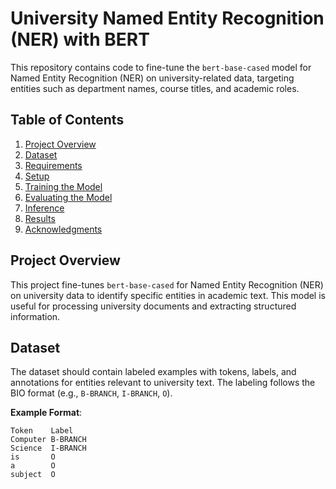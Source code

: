 # University Named Entity Recognition (NER) with BERT

This repository contains code to fine-tune the `bert-base-cased` model for Named Entity Recognition (NER) on university-related data, targeting entities such as department names, course titles, and academic roles.

## Table of Contents
1. [Project Overview](#project-overview)
2. [Dataset](#dataset)
3. [Requirements](#requirements)
4. [Setup](#setup)
5. [Training the Model](#training-the-model)
6. [Evaluating the Model](#evaluating-the-model)
7. [Inference](#inference)
8. [Results](#results)
9. [Acknowledgments](#acknowledgments)

## Project Overview

This project fine-tunes `bert-base-cased` for Named Entity Recognition (NER) on university data to identify specific entities in academic text. This model is useful for processing university documents and extracting structured information.

## Dataset

The dataset should contain labeled examples with tokens, labels, and annotations for entities relevant to university text. The labeling follows the BIO format (e.g., `B-BRANCH`, `I-BRANCH`, `O`).

**Example Format**:
```plaintext
Token    Label
Computer B-BRANCH
Science  I-BRANCH
is       O
a        O
subject  O
